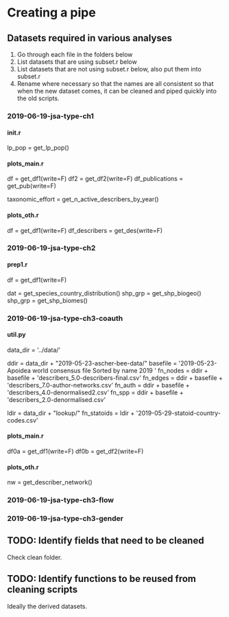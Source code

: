 # Creating a pipe

## Datasets required in various analyses

1. Go through each file in the folders below
2. List datasets that are using subset.r below
3. List datasets that are not using subset.r below, also put them into subset.r
4. Rename where necessary so that the names are all consistent so that when the new dataset comes, it can be cleaned and piped quickly into the old scripts.



### 2019-06-19-jsa-type-ch1

#### init.r
lp_pop = get_lp_pop()

#### plots_main.r
df = get_df1(write=F)
df2 = get_df2(write=F)
df_publications = get_pub(write=F)

taxonomic_effort = get_n_active_describers_by_year()

#### plots_oth.r
df = get_df1(write=F)
df_describers = get_des(write=F)



### 2019-06-19-jsa-type-ch2

#### prep1.r
df = get_df1(write=F)

dat = get_species_country_distribution()
shp_grp = get_shp_biogeo()
shp_grp = get_shp_biomes()



### 2019-06-19-jsa-type-ch3-coauth

#### util.py
data_dir = '../data/'

ddir = data_dir + "2019-05-23-ascher-bee-data/"
basefile = '2019-05-23-Apoidea world consensus file Sorted by name 2019 '
fn_nodes = ddir + basefile + 'describers_5.0-describers-final.csv'
fn_edges = ddir + basefile + 'describers_7.0-author-networks.csv' 
fn_auth = ddir + basefile + 'describers_4.0-denormalised2.csv'
fn_spp = ddir + basefile + 'describers_2.0-denormalised.csv'

ldir = data_dir + "lookup/"
fn_statoids = ldir + '2019-05-29-statoid-country-codes.csv'

#### plots_main.r
df0a = get_df1(write=F)
df0b = get_df2(write=F)

#### plots_oth.r
nw = get_describer_network()



### 2019-06-19-jsa-type-ch3-flow





### 2019-06-19-jsa-type-ch3-gender





## TODO: Identify fields that need to be cleaned

Check clean folder.

## TODO: Identify functions to be reused from cleaning scripts

Ideally the derived datasets.